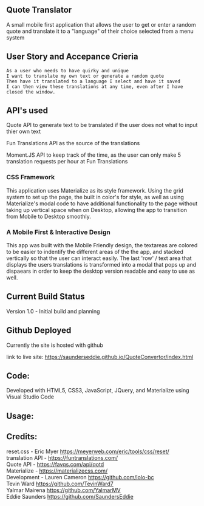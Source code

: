 ## Quote Translator

A small mobile first application that allows the user to get or enter a random quote and translate it to a "language" of their choice selected from a menu system

## User Story and Accepance Crieria

```
As a user who needs to have quirky and unique
I want to translate my own text or generate a random quote
Then have it translated to a language I select and have it saved
I can then view these translations at any time, even after I have closed the window.
```

## API's used

Quote API to generate text to be translated if the user does not what to input thier own text

Fun Translations API as the source of the translations

Moment.JS API to keep track of the time, as the user can only make  5 translation requests per hour at Fun Translations

### CSS Framework 
This application uses Materialize as its style framework. Using the grid system to set up the page, the built in color's for style, as well as using Materialize's modal code to have additional functionality to the page without taking up vertical space when on Desktop, allowing the app to transition from Mobile to Desktop smoothly. 

### A Mobile First & Interactive Design 
This app was built with the Mobile Friendly design, the textareas are colored to be easier to indentify the different areas of the the app, and stacked vertically so that the user can interact easily. The last 'row' / text area that displays the users translations is transformed into a modal that pops up and dispaears in order to keep the desktop version readable and easy to use as well. 

## Current Build Status
Version 1.0 - Initial build and planning


## Github Deployed 
Currently the site is hosted with github

link to live site:
https://saunderseddie.github.io/QuoteConvertor/index.html


## Code:
Developed with HTML5, CSS3, JavaScript, JQuery, and Materialize using Visual Studio Code

## Usage:

## Credits:

reset.css - Eric Myer https://meyerweb.com/eric/tools/css/reset/<br/>
translation API - https://funtranslations.com/<br/>
Quote API - https://favqs.com/api/qotd<br/>
Materialize - https://materializecss.com/<br/>
Development - Lauren Cameron https://github.com/lolo-bc <br/>
              Tevin Ward https://github.com/TevinWard7<br/>
              Yalmar Mairena https://github.com/YalmarMV<br/>
              Eddie Saunders https://github.com/SaundersEddie <br/>
